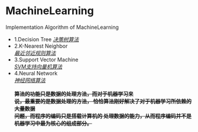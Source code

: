 # MachineLearning
Implementation Algorithm of MachineLearning
* 1.Decision Tree 
        [*决策树算法*](https://github.com/ZPWX/MachineLearning/tree/master/MachineLearning/04-ML-DTree)
* 2.K-Nearest Neighbor  
        [*最近邻近规则算法*](https://github.com/ZPWX/MachineLearning/tree/master/MachineLearning/04-ML-KNN)
* 3.Support Vector Machine   
        [*SVM支持向量机算法*](https://github.com/ZPWX/MachineLearning/tree/master/MachineLearning/04-ML-SVM)
* 4.Neural Network  
       [*神经网络算法*](https://github.com/ZPWX/MachineLearning/tree/master/MachineLearning/04-ML-NN)
<br><br>__~~算法的功能只是数据的处理方法，而对于机器学习来<br>说，最重要的是数据处理的方法，
恰恰算法刚好解决了对于机器学习所依赖的大量数据<br>问题，而程序的编码只是搭载计算机的
处理数据的能力，从而程序编码并不是机器学习中最为核心的组成部分。~~__
